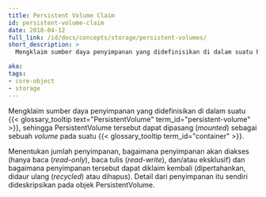 ```yaml
---
title: Persistent Volume Claim
id: persistent-volume-claim
date: 2018-04-12
full_link: /id/docs/concepts/storage/persistent-volumes/
short_description: >
  Mengklaim sumber daya penyimpanan yang didefinisikan di dalam suatu PersistentVolume, sehingga PersistentVolume tersebut dapat dipasang (_mounted_) sebagai sebuah _volume_ pada suatu Container.

aka:
tags:
- core-object
- storage
---
```

Mengklaim sumber daya penyimpanan yang didefinisikan di dalam suatu {{< glossary_tooltip text="PersistentVolume" term_id="persistent-volume" >}}, sehingga PersistentVolume tersebut dapat dipasang (_mounted_) sebagai sebuah _volume_ pada suatu {{< glossary_tooltip term_id="container" >}}.

<!--more-->

Menentukan jumlah penyimpanan, bagaimana penyimpanan akan diakses (hanya baca (_read-only_), baca tulis (_read-write_), dan/atau eksklusif) dan bagaimana penyimpanan tersebut dapat diklaim kembali (dipertahankan, didaur ulang (_recycled_) atau dihapus). Detail dari penyimpanan itu sendiri dideskripsikan pada objek PersistentVolume.
